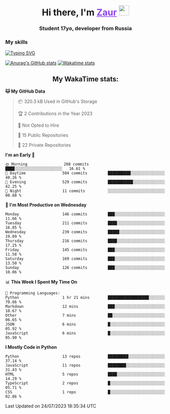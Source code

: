 <h1 align="center">
    Hi there, I'm 
    <a href="https://t.me/skyguy" target="_blank" style="color: #8C43EA">Zaur</a>
    <img src="https://github.com/blackcater/blackcater/raw/main/images/Hi.gif" height="32">
</h1>

<h3 align="center">
    Student 17yo, developer from Russia
</h3>  

### **My skills**
[![Typing SVG](https://readme-typing-svg.herokuapp.com?font=Oxanium&duration=3000&pause=1500&color=8C43EA&height=30&lines=Python:+FastAPI,+Flask,+Aiogram,+Telethon;SQL:+PostgreSQL,+SQLite;Javascript:+React.js;HTML,+CSS+(SCSS))](https://git.io/typing-svg)

[![Anurag's GitHub stats](https://github-readme-stats.vercel.app/api?username=mrskyguy&hide_title=true&count_private=true&show_icons=true&title_color=8C43EA&icon_color=BE57EA&bg_color=30,191919,341b56&text_color=B1B1B1&border_radius=10&hide_border=true)](https://github.com/anuraghazra/github-readme-stats)
[![Wakatime stats](https://github-readme-stats.vercel.app/api/wakatime?username=skyguy&hide_title=true&show_icons=true&title_color=8C43EA&icon_color=BE57EA&bg_color=30,191919,341b56&text_color=B1B1B1&border_radius=10&hide_border=true)](https://github.com/anuraghazra/github-readme-stats)


<h2 align="center"> My WakaTime stats: </h2>

<!--START_SECTION:waka-->
**🐱 My GitHub Data** 

> 📦 320.3 kB Used in GitHub's Storage 
 > 
> 🏆 2 Contributions in the Year 2023
 > 
> 🚫 Not Opted to Hire
 > 
> 📜 15 Public Repositories 
 > 
> 🔑 22 Private Repositories 
 > 
**I'm an Early 🐤** 

```text
🌞 Morning                208 commits         ████░░░░░░░░░░░░░░░░░░░░░   16.61 % 
🌆 Daytime                504 commits         ██████████░░░░░░░░░░░░░░░   40.26 % 
🌃 Evening                529 commits         ███████████░░░░░░░░░░░░░░   42.25 % 
🌙 Night                  11 commits          ░░░░░░░░░░░░░░░░░░░░░░░░░   00.88 % 
```
📅 **I'm Most Productive on Wednesday** 

```text
Monday                   146 commits         ███░░░░░░░░░░░░░░░░░░░░░░   11.66 % 
Tuesday                  211 commits         ████░░░░░░░░░░░░░░░░░░░░░   16.85 % 
Wednesday                239 commits         █████░░░░░░░░░░░░░░░░░░░░   19.09 % 
Thursday                 216 commits         ████░░░░░░░░░░░░░░░░░░░░░   17.25 % 
Friday                   145 commits         ███░░░░░░░░░░░░░░░░░░░░░░   11.58 % 
Saturday                 169 commits         ███░░░░░░░░░░░░░░░░░░░░░░   13.50 % 
Sunday                   126 commits         ███░░░░░░░░░░░░░░░░░░░░░░   10.06 % 
```


📊 **This Week I Spent My Time On** 

```text
💬 Programming Languages: 
Python                   1 hr 21 mins        ██████████████████░░░░░░░   70.86 % 
Markdown                 12 mins             ███░░░░░░░░░░░░░░░░░░░░░░   10.67 % 
Other                    7 mins              ██░░░░░░░░░░░░░░░░░░░░░░░   06.65 % 
JSON                     6 mins              █░░░░░░░░░░░░░░░░░░░░░░░░   05.92 % 
JavaScript               6 mins              █░░░░░░░░░░░░░░░░░░░░░░░░   05.90 % 
```

**I Mostly Code in Python** 

```text
Python                   13 repos            █████████░░░░░░░░░░░░░░░░   37.14 % 
JavaScript               11 repos            ████████░░░░░░░░░░░░░░░░░   31.43 % 
HTML                     5 repos             ████░░░░░░░░░░░░░░░░░░░░░   14.29 % 
TypeScript               2 repos             █░░░░░░░░░░░░░░░░░░░░░░░░   05.71 % 
CSS                      1 repo              █░░░░░░░░░░░░░░░░░░░░░░░░   02.86 % 
```




 Last Updated on 24/07/2023 18:35:34 UTC
<!--END_SECTION:waka-->
